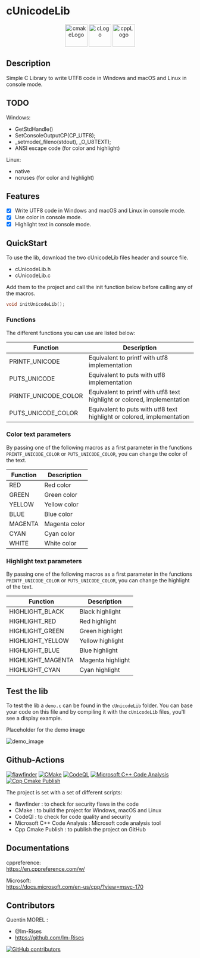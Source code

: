 # cUnicodeLib

<p align="center">
      <img src="https://user-images.githubusercontent.com/59691442/183268126-b3d19e66-8f2d-463a-805e-ae6ef7cc6c01.png" alt="cmakeLogo" style="height:60px;"/>
      <img src="https://img.shields.io/badge/C-00599C?style=for-the-badge&logo=c&logoColor=white" alt="cLogo" style="height:60px;"/>
      <img src="https://img.shields.io/badge/C%2B%2B-00599C?style=for-the-badge&logo=c%2B%2B&logoColor=white" alt="cppLogo" style="height:60px;"/>
</p>

## Description

Simple C Library to write UTF8 code in Windows and macOS and Linux in console mode.

## TODO

Windows:
- GetStdHandle() 
- SetConsoleOutputCP(CP_UTF8); 
- _setmode(_fileno(stdout), _O_U8TEXT); 
- ANSI escape code (for color and highlight)

Linux: 
- native
- ncruses (for color and highlight)

## Features

- [x] Write UTF8 code in Windows and macOS and Linux in console mode.
- [x] Use color in console mode.
- [x] Highlight text in console mode.

## QuickStart

To use the lib, download the two cUnicodeLib files header and source file.
- cUnicodeLib.h
- cUnicodeLib.c

Add them to the project and call the init function below before calling any of the macros.

```c
void initUnicodeLib();
```

### Functions

The different functions you can use are listed below:

| Function             | Description                                                              | 
|----------------------|--------------------------------------------------------------------------|
| PRINTF_UNICODE       | Equivalent to printf with utf8 implementation                            |
| PUTS_UNICODE         | Equivalent to puts with utf8 implementation                              |
| PRINTF_UNICODE_COLOR | Equivalent to printf with utf8 text highlight or colored, implementation |            
| PUTS_UNICODE_COLOR   | Equivalent to puts with utf8 text highlight or colored, implementation   |

### Color text parameters

By passing one of the following macros as a first parameter in the functions `PRINTF_UNICODE_COLOR` or `PUTS_UNICODE_COLOR`, you can change the color of the text.

| Function             | Description                                                              | 
|----------------------|--------------------------------------------------------------------------|
| RED                  | Red color                                                                |
| GREEN                | Green color                                                              |
| YELLOW               | Yellow color                                                             |
| BLUE                 | Blue color                                                               |
| MAGENTA              | Magenta color                                                            |
| CYAN                 | Cyan color                                                               |
| WHITE                | White color                                                              |

### Highlight text parameters

By passing one of the following macros as a first parameter in the functions `PRINTF_UNICODE_COLOR` or `PUTS_UNICODE_COLOR`, you can change the highlight of the text.

| Function             | Description                                                              | 
|----------------------|--------------------------------------------------------------------------|
| HIGHLIGHT_BLACK      | Black highlight                                                          |
| HIGHLIGHT_RED        | Red highlight                                                            |
| HIGHLIGHT_GREEN      | Green highlight                                                          |
| HIGHLIGHT_YELLOW     | Yellow highlight                                                         |
| HIGHLIGHT_BLUE       | Blue highlight                                                           |
| HIGHLIGHT_MAGENTA    | Magenta highlight                                                        |
| HIGHLIGHT_CYAN       | Cyan highlight                                                           |

## Test the lib

To test the lib a `demo.c` can be found in the `cUnicodeLib` folder. You can base your code on this file and by compiling it with the `cUnicodeLib` files, you'll see a display example.

Placeholder for the demo image

![demo_image](https://user-images.githubusercontent.com/59691442/188744506-294cbed5-9492-4216-ad2f-b57fe21bf449.png)

## Github-Actions

[![flawfinder](https://github.com/Im-Rises/cUnicodeLib/actions/workflows/flawfinder.yml/badge.svg?branch=main)](https://github.com/Im-Rises/cUnicodeLib/actions/workflows/flawfinder.yml)
[![CMake](https://github.com/Im-Rises/cUnicodeLib/actions/workflows/cmake.yml/badge.svg?branch=main)](https://github.com/Im-Rises/cUnicodeLib/actions/workflows/cmake.yml)
[![CodeQL](https://github.com/Im-Rises/cUnicodeLib/actions/workflows/codeql.yml/badge.svg?branch=main)](https://github.com/Im-Rises/cUnicodeLib/actions/workflows/codeql.yml)
[![Microsoft C++ Code Analysis](https://github.com/Im-Rises/cUnicodeLib/actions/workflows/msvc.yml/badge.svg?branch=main)](https://github.com/Im-Rises/cUnicodeLib/actions/workflows/msvc.yml)
[![Cpp Cmake Publish](https://github.com/Im-Rises/cUnicodeLib/actions/workflows/cpp-cmake-publish.yml/badge.svg?branch=main)](https://github.com/Im-Rises/cUnicodeLib/actions/workflows/cpp-cmake-publish.yml)

The project is set with a set of different scripts:

- flawfinder : to check for security flaws in the code
- CMake : to build the project for Windows, macOS and Linux
- CodeQl : to check for code quality and security
- Microsoft C++ Code Analysis : Microsoft code analysis tool 
- Cpp Cmake Publish : to publish the project on GitHub

## Documentations

cppreference:  
<https://en.cppreference.com/w/>

Microsoft:  
<https://docs.microsoft.com/en-us/cpp/?view=msvc-170>

## Contributors

Quentin MOREL :

- @Im-Rises
- <https://github.com/Im-Rises>

[![GitHub contributors](https://contrib.rocks/image?repo=Im-Rises/cUnicodeLib)](https://github.com/Im-Rises/cUnicodeLib/graphs/contributors)